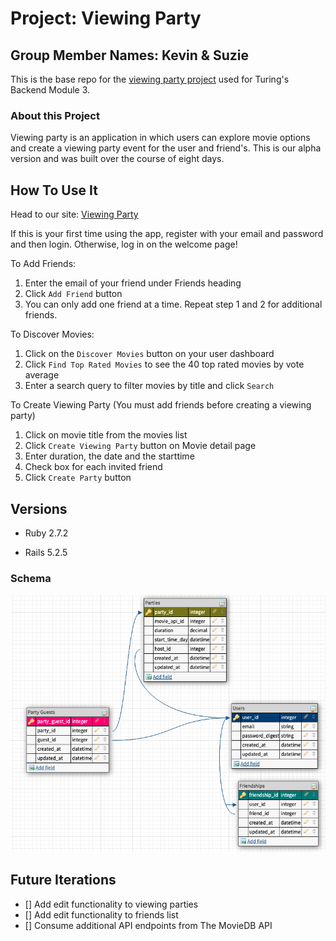 # Project: Viewing Party
## Group Member Names: Kevin & Suzie

This is the base repo for the [viewing party project](https://backend.turing.io/module3/projects/viewing_party) used for Turing's Backend Module 3.

### About this Project

Viewing party is an application in which users can explore movie options and create a viewing party event for the user and friend's. This is our alpha version and was built over the course of eight days. 


## How To Use It 
Head to our site: [Viewing Party](http://shrouded-plains-74033.herokuapp.com/)

If this is your first time using the app, register with your email and password and then login.
Otherwise, log in on the welcome page! 

To Add Friends: 
1. Enter the email of your friend under Friends heading
2. Click `Add Friend` button
3. You can only add one friend at a time. Repeat step 1 and 2 for additional friends. 

To Discover Movies: 
1. Click on the `Discover Movies` button on your user dashboard 
2. Click `Find Top Rated Movies` to see the 40 top rated movies by vote average 
3. Enter a search query to filter movies by title and click `Search` 

To Create Viewing Party
(You must add friends before creating a viewing party)
1. Click on movie title from the movies list
2. Click `Create Viewing Party` button on Movie detail page
3. Enter duration, the date and the starttime 
4. Check box for each invited friend 
5. Click `Create Party` button 

## Versions

- Ruby 2.7.2

- Rails 5.2.5

### Schema 
![alt text](./21_M3-viewing-party-schema.png "Schema Diagram")

## Future Iterations 
- [] Add edit functionality to viewing parties 
- [] Add edit functionality to friends list 
- [] Consume additional API endpoints from The MovieDB API


